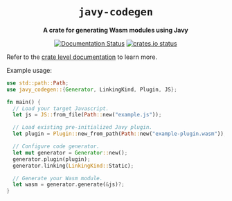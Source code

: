 <div align="center">
  <h1><code>javy-codegen</code></h1>
  <p>
    <strong>A crate for generating Wasm modules using Javy</strong>
  </p>
  <p>
    <a href="https://docs.rs/javy-codegen"><img src="https://docs.rs/javy-codegen/badge.svg" alt="Documentation Status" /></a>
    <a href="https://crates.io/crates/javy-codegen"><img src="https://img.shields.io/crates/v/javy-codegen" alt="crates.io status" /></a>
  </p>
</div>

Refer to the [crate level documentation](https://docs.rs/javy-codegen) to learn more.

Example usage:

```rust
use std::path::Path;
use javy_codegen::{Generator, LinkingKind, Plugin, JS};

fn main() {
  // Load your target Javascript.
  let js = JS::from_file(Path::new("example.js"));

  // Load existing pre-initialized Javy plugin.
  let plugin = Plugin::new_from_path(Path::new("example-plugin.wasm"));

  // Configure code generator.
  let mut generator = Generator::new();
  generator.plugin(plugin);
  generator.linking(LinkingKind::Static);

  // Generate your Wasm module.
  let wasm = generator.generate(&js)?;
}
```
